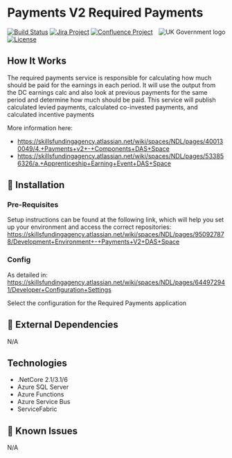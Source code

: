 # Payments V2 Required Payments

<img src="https://avatars.githubusercontent.com/u/9841374?s=200&v=4" align="right" alt="UK Government logo">

[![Build Status](https://dev.azure.com/sfa-gov-uk/DCT/_apis/build/status/GitHub/Service%20Fabric/SkillsFundingAgency.das-payments-v2-requiredpayments?branchName=main)](https://dev.azure.com/sfa-gov-uk/DCT/_apis/build/status/GitHub/Service%20Fabric/SkillsFundingAgency.das-payments-v2-requiredpayments?branchName=main)
[![Jira Project](https://img.shields.io/badge/Jira-Project-blue)](https://skillsfundingagency.atlassian.net/secure/RapidBoard.jspa?rapidView=782&projectKey=PV2)
[![Confluence Project](https://img.shields.io/badge/Confluence-Project-blue)](https://skillsfundingagency.atlassian.net/wiki/spaces/NDL/pages/3700621400/Provider+and+Employer+Payments+Payments+BAU)
[![License](https://img.shields.io/badge/license-MIT-lightgrey.svg?longCache=true&style=flat-square)](https://en.wikipedia.org/wiki/MIT_License)


## How It Works

The required payments service is responsible for calculating how much should be paid for the earnings in each period.  It will use the output from the DC earnings calc and also look at previous payments for the same period and determine how much should be paid.  This service will publish calculated levied payments, calculated co-invested payments, and calculated incentive payments

More information here: 
- https://skillsfundingagency.atlassian.net/wiki/spaces/NDL/pages/400130049/4.+Payments+v2+-+Components+DAS+Space
- https://skillsfundingagency.atlassian.net/wiki/spaces/NDL/pages/533856326/a.+Apprenticeship+Earning+Event+DAS+Space

## 🚀 Installation

### Pre-Requisites

Setup instructions can be found at the following link, which will help you set up your environment and access the correct repositories: https://skillsfundingagency.atlassian.net/wiki/spaces/NDL/pages/950927878/Development+Environment+-+Payments+V2+DAS+Space

### Config

As detailed in: https://skillsfundingagency.atlassian.net/wiki/spaces/NDL/pages/644972941/Developer+Configuration+Settings

Select the configuration for the Required Payments application

## 🔗 External Dependencies

N/A

## Technologies

* .NetCore 2.1/3.1/6
* Azure SQL Server
* Azure Functions
* Azure Service Bus
* ServiceFabric

## 🐛 Known Issues

N/A
  